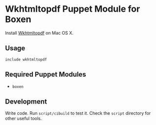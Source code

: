# Wkhtmltopdf Puppet Module for Boxen

Install [Wkhtmltopdf](http://wkhtmltopdf.org/index.html) on Mac OS X.

## Usage

```puppet
include wkhtmltopdf
```

## Required Puppet Modules

* `boxen`

## Development

Write code. Run `script/cibuild` to test it. Check the `script`
directory for other useful tools.
